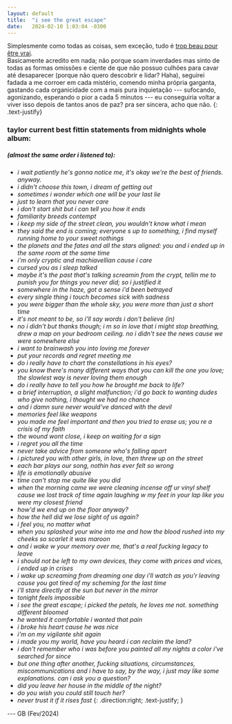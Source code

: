 ```yaml
---
layout: default
title:  "i see the great escape"
date:   2024-02-10 1:03:04 -0300
---
```


Simplesmente como todas as coisas, sem exceção, tudo é [trop beau pour être vrai](https://www.youtube.com/watch?v=NHGAO0hcKkA).  
Basicamente acredito em nada; não porque soam inverdades mas sinto de todas as formas omissões e ciente de que não possuo culhões para cavar até desaparecer (porque não quero descobrir e lidar? Haha), seguirei fadada a me corroer em cada mistério, comendo minha própria garganta, gastando cada organicidade com a mais pura inquietação --- sufocando, agonizando, esperando o pior a cada 5 minutos --- eu conseguiria voltar a viver isso depois de tantos anos de paz? pra ser sincera, acho que não.
{: .text-justify}

### taylor current best fittin statements from midnights whole album:
##### (almost the same order i listened to):

   
* _i wait patiently he's gonna notice me, it's okay we're the best of friends. anyway._
* _i didn't choose this town, i dream of getting out_
* _sometimes i wonder which one will be your last lie_
* _just to learn that you never care_
* _i don't start shit but i can tell you how it ends_
* _familiarity breeds contempt_ 
* _i keep my side of the street clean, you wouldn't know what i mean_
* _they said the end is coming; everyone s up to something, i find myself running home to your sweet nothings_
* _the planets and the fates and all the stars aligned: you and i ended up in the same room at the same time_
* _i'm only cryptic and machiavellian cause i care_
* _cursed you as i sleep talked_
* _maybe it's the past that's talking screamin from the crypt, tellin me to punish you for things you never did; so i justified it_
* _somewhere in the haze, got a sense i'd been betrayed_
* _every single thing i touch becomes sick with sadness_
* _you were bigger than the whole sky, you were more than just a short time_
* _it's not meant to be, so i'll say words i don't believe (in)_
* _no i didn't but thanks though; i m so in love that i might stop breathing, drew a map on your bedroom ceiling. no i didn't see the news cause we were somewhere else_
* _i want to brainwash you into loving me forever_
* _put your records and regret meeting me_
* _do i really have to chart the constellations in his eyes?_
* _you know there's many different ways that you can kill the one you love; the slowlest way is never loving them enough_
* _do i really have to tell you how he brought me back to life?_
* _a brief interruption, a slight malfunction; i'd go back to wanting dudes who give nothing, i thought we had no chance_
* _and i damn sure never would've danced with the devil_
* _memories feel like weapons_
* _you made me feel important and then you tried to erase us; you re a crisis of my faith_
* _the wound wont close, i keep on waiting for a sign_
* _i regret you all the time_
* _never take advice from someone who's falling apart_
* _i pictured you with other girls, in love, then threw up on the street_
* _each bar plays our song, nothin has ever felt so wrong_
* _life is emotionally abusive_
* _time can't stop me quite like you did_
* _when the morning came we were cleaning incense off ur vinyl shelf cause we lost track of time again laughing w my feet in your lap like you were my closest friend_
* _how'd we end up on the floor anyway?_
* _how the hell did we lose sight of us again?_
* _i feel you, no matter what_
* _when you splashed your wine into me and how the blood rushed into my cheeks so scarlet it was maroon_
* _and i wake w your memory over me, that's a real fucking legacy to leave_
* _i should not be left to my own devices, they come with prices and vices, i ended up in crises_
* _i wake up screaming from dreaming one day i'll watch as you'r leaving cause you got tired of my scheming for the last time_
* _i'll stare directly at the sun but never in the mirror_
* _tonight feels impossible_
* _i see the great escape; i picked the petals, he loves me not. something different bloomed_
* _he wanted it comfortable i wanted that pain_
* _i broke his heart cause he was nice_
* _i'm on my vigilante shit again_
* _i made you my world, have you heard i can reclaim the land?_
* _i don't remember who i was before you painted all my nights a color i've searched for since_
* _but one thing after another, fucking situations, circumstances, miscommunications and i have to say, by the way, i just may like some explanations. can i ask you a question?_
* _did you leave her house in the middle of the night?_
* _do you wish you could still touch her?_
* _never trust it if it rises fast_ 
{: .direction:right; .text-justify; }

   
   
--- GB (Fev/2024)
